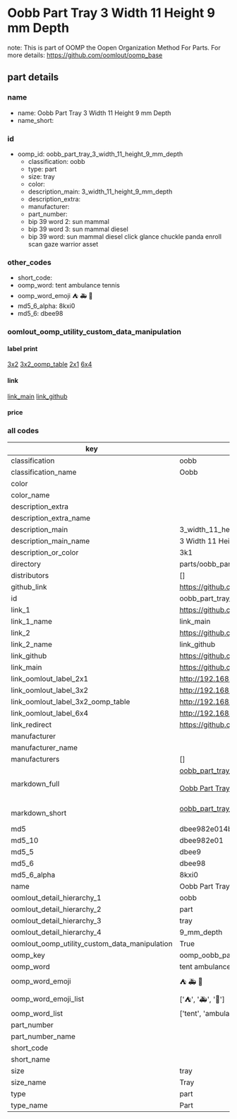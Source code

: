 # Oobb Part Tray 3 Width 11 Height 9 mm Depth  

note: This is part of OOMP the Oopen Organization Method For Parts. For more details: https://github.com/oomlout/oomp_base

##  part details
  







### name
* name: Oobb Part Tray 3 Width 11 Height 9 mm Depth
* name_short: 
### id
* oomp_id: oobb_part_tray_3_width_11_height_9_mm_depth
  * classification: oobb
  * type: part
  * size: tray
  * color: 
  * description_main: 3_width_11_height_9_mm_depth
  * description_extra: 
  * manufacturer: 
  * part_number: 
  * bip 39 word 2: sun mammal
  * bip 39 word 3: sun mammal diesel
  * bip 39 word: sun mammal diesel click glance chuckle panda enroll scan gaze warrior asset

### other_codes
* short_code: 
* oomp_word: tent ambulance tennis
* oomp_word_emoji :tent: :ambulance: :tennis:
* md5_6_alpha: 8kxi0
* md5_6: dbee98






### oomlout_oomp_utility_custom_data_manipulation
#### label print
[3x2](http://192.168.1.245:1112/?label=oomp%208kxi0)
[3x2_oomp_table](http://192.168.1.108:1112/?label=oomp%208kxi0)
[2x1](http://192.168.1.242:1112/?label=oomp%208kxi0)
[6x4](http://192.168.1.55:1112/?label=oomp%208kxi0)    

#### link

[link_main](https://github.com/oomlout/oomlout_oomp_version_1_messy/tree/main/parts/oobb_part_tray_3_width_11_height_9_mm_depth) [link_github](https://github.com/oomlout/oomlout_oomp_version_1_messy/tree/main/parts/oobb_part_tray_3_width_11_height_9_mm_depth)                             

#### price







### all codes 
| key | value |  
| --- | --- |  
| classification | oobb |  
| classification_name | Oobb |  
| color |  |  
| color_name |  |  
| description_extra |  |  
| description_extra_name |  |  
| description_main | 3_width_11_height_9_mm_depth |  
| description_main_name | 3 Width 11 Height 9 mm Depth |  
| description_or_color | 3k1 |  
| directory | parts/oobb_part_tray_3_width_11_height_9_mm_depth |  
| distributors | [] |  
| github_link | https://github.com/oomlout/oomlout_oomp_part_src/tree/main/parts/oobb_part_tray_3_width_11_height_9_mm_depth |  
| id | oobb_part_tray_3_width_11_height_9_mm_depth |  
| link_1 | https://github.com/oomlout/oomlout_oomp_version_1_messy/tree/main/parts/oobb_part_tray_3_width_11_height_9_mm_depth |  
| link_1_name | link_main |  
| link_2 | https://github.com/oomlout/oomlout_oomp_version_1_messy/tree/main/parts/oobb_part_tray_3_width_11_height_9_mm_depth |  
| link_2_name | link_github |  
| link_github | https://github.com/oomlout/oomlout_oomp_version_1_messy/tree/main/parts/oobb_part_tray_3_width_11_height_9_mm_depth |  
| link_main | https://github.com/oomlout/oomlout_oomp_version_1_messy/tree/main/parts/oobb_part_tray_3_width_11_height_9_mm_depth |  
| link_oomlout_label_2x1 | http://192.168.1.242:1112/?label=oomp%208kxi0 |  
| link_oomlout_label_3x2 | http://192.168.1.245:1112/?label=oomp%208kxi0 |  
| link_oomlout_label_3x2_oomp_table | http://192.168.1.108:1112/?label=oomp%208kxi0 |  
| link_oomlout_label_6x4 | http://192.168.1.55:1112/?label=oomp%208kxi0 |  
| link_redirect | https://github.com/oomlout/oomlout_oomp_version_1_messy/tree/main/parts/oobb_part_tray_3_width_11_height_9_mm_depth |  
| manufacturer |  |  
| manufacturer_name |  |  
| manufacturers | [] |  
| markdown_full | [oobb_part_tray_3_width_11_height_9_mm_depth](none)<br>[](none)<br>[Oobb Part Tray 3 Width 11 Height 9 Mm Depth](none)<br><br> |  
| markdown_short | [oobb_part_tray_3_width_11_height_9_mm_depth](none)<br><br> |  
| md5 | dbee982e014b33eca23152aa7b21aeca |  
| md5_10 | dbee982e01 |  
| md5_5 | dbee9 |  
| md5_6 | dbee98 |  
| md5_6_alpha | 8kxi0 |  
| name | Oobb Part Tray 3 Width 11 Height 9 mm Depth |  
| oomlout_detail_hierarchy_1 | oobb |  
| oomlout_detail_hierarchy_2 | part |  
| oomlout_detail_hierarchy_3 | tray |  
| oomlout_detail_hierarchy_4 | 9_mm_depth |  
| oomlout_oomp_utility_custom_data_manipulation | True |  
| oomp_key | oomp_oobb_part_tray_3_width_11_height_9_mm_depth |  
| oomp_word | tent ambulance tennis |  
| oomp_word_emoji | :tent: :ambulance: :tennis: |  
| oomp_word_emoji_list | [':tent:', ':ambulance:', ':tennis:'] |  
| oomp_word_list | ['tent', 'ambulance', 'tennis'] |  
| part_number |  |  
| part_number_name |  |  
| short_code |  |  
| short_name |  |  
| size | tray |  
| size_name | Tray |  
| type | part |  
| type_name | Part |  
